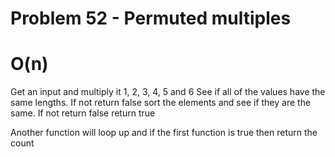 # Problem 52 - Permuted multiples
# O(n)
Get an input and multiply it 1, 2, 3, 4, 5 and 6
See if all of the values have the same lengths. If not return false
sort the elements and see if they are the same. If not return false
return true

Another function will loop up and if the first function is true then return the count